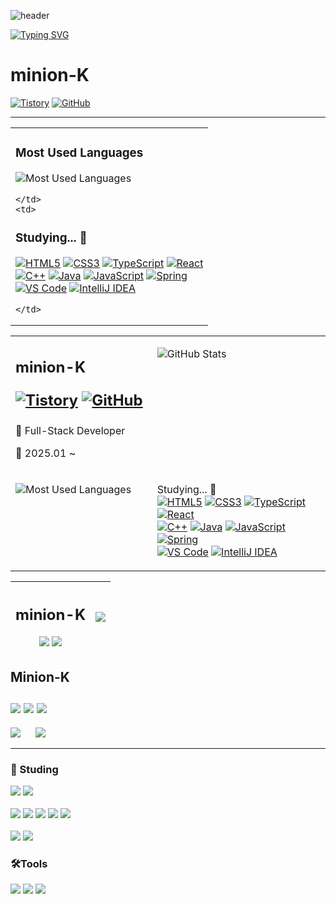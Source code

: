 ![header](https://capsule-render.vercel.app/api?type=speech&color=gradient&customColorList=15&height=200&section=header&text=Minion's%20Github&fontSize=50&animation=twinkling&fontAlign=71&fontAlignY=40)

[![Typing SVG](https://readme-typing-svg.demolab.com?font=Fira+Code&weight=500&pause=1000&color=F7789B&vCenter=true&width=435&lines=Welcome+Minion's+Github!%E2%AD%90)](https://git.io/typing-svg)

# minion-K

[![Tistory](https://img.shields.io/badge/tistory-eb531f?style=for-the-badge&logo=tistory&logoColor=white)](https://minion-g.tistory.com/)
[![GitHub](https://img.shields.io/badge/github-%23181717.svg?style=for-the-badge&logo=github&logoColor=white)](https://github.com/minion-K)

---

<div align="left">

<table>
  <tr>
    <td>

### Most Used Languages

![Most Used Languages](https://github-readme-stats.vercel.app/api/top-langs/?username=minion-K&layout=compact&hide_border=true&theme=default)

    </td>
    <td>

### Studying... 📝

[![HTML5](https://img.shields.io/badge/HTML5-E34F26?style=for-the-badge&logo=html5&logoColor=white)]()
[![CSS3](https://img.shields.io/badge/CSS3-1572B6?style=for-the-badge&logo=css3&logoColor=white)]()
[![TypeScript](https://img.shields.io/badge/TS_TypeScript-3178C6?style=for-the-badge&logo=typescript&logoColor=white)]()
[![React](https://img.shields.io/badge/React-61DAFB?style=for-the-badge&logo=react&logoColor=black)]()<br>
[![C++](https://img.shields.io/badge/C++-00599C?style=for-the-badge&logo=c%2B%2B&logoColor=white)]()
[![Java](https://img.shields.io/badge/Java-007396?style=for-the-badge&logo=java&logoColor=white)]()
[![JavaScript](https://img.shields.io/badge/JavaScript-F7DF1E?style=for-the-badge&logo=javascript&logoColor=black)]()
[![Spring](https://img.shields.io/badge/Spring-6DB33F?style=for-the-badge&logo=spring&logoColor=white)]()<br>
[![VS Code](https://img.shields.io/badge/VisualStudioCode-007ACC?style=for-the-badge&logo=visualstudiocode&logoColor=white)]()
[![IntelliJ IDEA](https://img.shields.io/badge/IntelliJ-000000?style=for-the-badge&logo=intellijidea&logoColor=white)]()

    </td>
  </tr>
</table>

</div>

<table>
<tr>
  <td valign="top" width="45%">
  <h2> minion-K
  <br>
  <!-- 좌측 영역: 뱃지 + 간단한 텍스트 -->
    
  [![Tistory](https://img.shields.io/badge/tistory-eb531f?style=for-the-badge&logo=tistory&logoColor=white)](https://minion-g.tistory.com/)
  [![GitHub](https://img.shields.io/badge/github-%23181717.svg?style=for-the-badge&logo=github&logoColor=white)](https://github.com/minion-K)

  </h2>
  <p>🌱 Full-Stack Developer</p>
  <p>📅 2025.01 ~</p>
  
  </td>
  
  <td valign="top" width="55%">
  
  <!-- 우측 영역: GitHub Stats -->
  ![GitHub Stats](https://github-readme-stats.vercel.app/api?username=minion-K&show_icons=true&theme=default&hide_border=true)

  </td>
</tr>
<tr>
  <td valign="top" width="45%">
  
  <!-- 좌측 하단: Most Used Languages -->
  ![Most Used Languages](https://github-readme-stats.vercel.app/api/top-langs/?username=minion-K&hide_border=true&layout=compact&theme=default)
  
  </td>
  <td valign="top" width="55%">

  <!-- 우측 하단: 뱃지들 -->
  Studying... 📝<br>
  [![HTML5](https://img.shields.io/badge/HTML5-E34F26?style=for-the-badge&logo=html5&logoColor=white)]()
  [![CSS3](https://img.shields.io/badge/CSS3-1572B6?style=for-the-badge&logo=css3&logoColor=white)]()
  [![TypeScript](https://img.shields.io/badge/TS_TypeScript-3178C6?style=for-the-badge&logo=typescript&logoColor=white)]()
  [![React](https://img.shields.io/badge/React-61DAFB?style=for-the-badge&logo=react&logoColor=black)]()<br>
  [![C++](https://img.shields.io/badge/C++-00599C?style=for-the-badge&logo=c%2B%2B&logoColor=white)]()
  [![Java](https://img.shields.io/badge/Java-007396?style=for-the-badge&logo=java&logoColor=white)]()
  [![JavaScript](https://img.shields.io/badge/JavaScript-F7DF1E?style=for-the-badge&logo=javascript&logoColor=black)]()
  [![Spring](https://img.shields.io/badge/Spring-6DB33F?style=for-the-badge&logo=spring&logoColor=white)]()<br>
  [![VS Code](https://img.shields.io/badge/VisualStudioCode-007ACC?style=for-the-badge&logo=visualstudiocode&logoColor=white)]()
  [![IntelliJ IDEA](https://img.shields.io/badge/IntelliJ-000000?style=for-the-badge&logo=intellijidea&logoColor=white)]()
  
  </td>
</tr>
</table>


|  <h2>minion-K</h2><a href="https://minion-g.tistory.com/"><img src="https://img.shields.io/badge/tistory-eb531f?style=for-the-badge&logo=tistory&logoColor=white"/></a> <a href="https://github.com/minion-K"><img src="https://img.shields.io/badge/github-%23181717.svg?&style=for-the-badge&logo=github&logoColor=white" /></a>|<img src="https://github-readme-stats.vercel.app/api/top-langs/?username=minion-K"/>  |
|-------------|---------------------------------------------------------------------------------------------------------------------------------------------------------------------------------------------------------------------------------------------------------|

<p>
  <h2>Minion-K <br><br> <a href="https://minion-g.tistory.com/"><img src="https://img.shields.io/badge/tistory-eb531f?style=for-the-badge&logo=tistory&logoColor=white"/></a> <a href="https://github.com/minion-K"><img src="https://img.shields.io/badge/github-%23181717.svg?&style=for-the-badge&logo=github&logoColor=white" /></a> <img src="https://github-readme-stats.vercel.app/api/top-langs/?username=minion-K"/> </h2> 
</p>
<p>
  <img src="https://github-readme-stats.vercel.app/api/top-langs/?username=minion-K"/>
  &nbsp;&nbsp;&nbsp;&nbsp;
  <img src="https://github-readme-stats.vercel.app/api?username=minion-K&show_icons=true&theme=radical"/>
</p>

<hr>

### 📖 Studing</h2> 
<img src="https://img.shields.io/badge/java-%23007396.svg?&style=for-the-badge&logo=java&logoColor=white" /> <img src="https://img.shields.io/badge/spring-%236DB33F.svg?&style=for-the-badge&logo=spring&logoColor=white" />
<br>
<br>
<img src="https://img.shields.io/badge/html5-%23E34F26.svg?&style=for-the-badge&logo=html5&logoColor=white" />
<img src="https://img.shields.io/badge/css3-%231572B6.svg?&style=for-the-badge&logo=css3&logoColor=white" />
<img src="https://img.shields.io/badge/javascript-%23F7DF1E.svg?&style=for-the-badge&logo=javascript&logoColor=black" />
<img src="https://img.shields.io/badge/typescript-%233178C6.svg?&style=for-the-badge&logo=typescript&logoColor=white" />
<img src="https://img.shields.io/badge/react-%2361DAFB.svg?&style=for-the-badge&logo=react&logoColor=black" />
<br>
<br>
<img src="https://img.shields.io/badge/mysql-%234479A1.svg?&style=for-the-badge&logo=mysql&logoColor=white" />
<img src="https://img.shields.io/badge/oracle-%23F80000.svg?&style=for-the-badge&logo=oracle&logoColor=white" />
  



### 🛠️Tools
<img src="https://img.shields.io/badge/visual%20studio%20code-%23007ACC.svg?&style=for-the-badge&logo=visual%20studio%20code&logoColor=white" /> <img src="https://img.shields.io/badge/intellij%20idea-%23000000.svg?&style=for-the-badge&logo=intellij%20idea&logoColor=white" />
<img src="https://img.shields.io/badge/github-%23181717.svg?&style=for-the-badge&logo=github&logoColor=white" />

<!--
**minion-K/minion-K** is a ✨ _special_ ✨ repository because its `README.md` (this file) appears on your GitHub profile.

Here are some ideas to get you started:

- 🔭 I’m currently working on ...
- 🌱 I’m currently learning ...
- 👯 I’m looking to collaborate on ...
- 🤔 I’m looking for help with ...
- 💬 Ask me about ...
- 📫 How to reach me: ...
- 😄 Pronouns: ...
- ⚡ Fun fact: ...
-->
